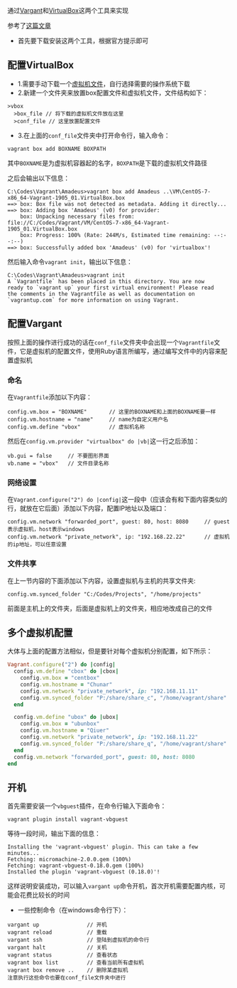 通过[Vargant](https://www.vagrantup.com/downloads.html)和[VirtualBox](https://www.virtualbox.org/wiki/Downloads)这两个工具来实现

参考了[这篇文章](https://github.com/marogatari/marogatari.github.io/blob/master/CodeExperience/vagrant/init_vagrant.md)

- 首先要下载安装这两个工具，根据官方提示即可

## 配置VirtualBox

- 1.需要手动下载一个[虚拟机文件](https://app.vagrantup.com/boxes/search)，自行选择需要的操作系统下载
- 2.新建一个文件夹来放置box配置文件和虚拟机文件，文件结构如下：
```
>vbox
  >box_file // 将下载的虚拟机文件放在这里
  >conf_file // 这里放置配置文件
```
- 3.在上面的`conf_file`文件夹中打开命令行，输入命令：
```
vagrant box add BOXNAME BOXPATH
```
其中`BOXNAME`是为虚拟机容器起的名字，`BOXPATH`是下载的虚拟机文件路径

之后会输出以下信息：
```
C:\Codes\Vagrant\Amadeus>vagrant box add Amadeus ..\VM\CentOS-7-x86_64-Vagrant-1905_01.VirtualBox.box
==> box: Box file was not detected as metadata. Adding it directly...
==> box: Adding box 'Amadeus' (v0) for provider:
    box: Unpacking necessary files from: file://C:/Codes/Vagrant/VM/CentOS-7-x86_64-Vagrant-1905_01.VirtualBox.box
    box: Progress: 100% (Rate: 244M/s, Estimated time remaining: --:--:--)
==> box: Successfully added box 'Amadeus' (v0) for 'virtualbox'!
```

然后输入命令`vagrant init`，输出以下信息：
```
C:\Codes\Vagrant\Amadeus>vagrant init
A `Vagrantfile` has been placed in this directory. You are now
ready to `vagrant up` your first virtual environment! Please read
the comments in the Vagrantfile as well as documentation on
`vagrantup.com` for more information on using Vagrant.
```

## 配置Vargant

按照上面的操作进行成功的话在`conf_file`文件夹中会出现一个`Vagrantfile`文件，它是虚拟机的配置文件，使用Ruby语言所编写，通过编写文件中的内容来配置虚拟机

### 命名

在`Vagrantfile`添加以下内容：
```
config.vm.box = "BOXNAME"       // 这里的BOXNAME和上面的BOXNAME要一样
config.vm.hostname = "name"     // name为自定义用户名
config.vm.define "vbox"         // 虚拟机名称
```

然后在`config.vm.provider "virtualbox" do |vb|`这一行之后添加：
```
vb.gui = false     // 不要图形界面
vb.name = "vbox"   // 文件目录名称
```

### 网络设置

在`Vagrant.configure("2") do |config|`这一段中（应该会有和下面内容类似的行，就放在它后面）添加以下内容，配置IP地址以及端口：

```
config.vm.network "forwarded_port", guest: 80, host: 8080     // guest表示虚拟机，host表示windows
config.vm.network "private_network", ip: "192.168.22.22"      // 虚拟机的ip地址，可以任意设置
```

### 文件共享

在上一节内容的下面添加以下内容，设置虚拟机与主机的共享文件夹:

```
config.vm.synced_folder "C:/Codes/Projects", "/home/projects"
```
前面是主机上的文件夹，后面是虚拟机上的文件夹，相应地改成自己的文件

## 多个虚拟机配置
大体与上面的配置方法相似，但是要针对每个虚拟机分别配置，如下所示：
```ruby
Vagrant.configure("2") do |config|
  config.vm.define "cbox" do |cbox|
    config.vm.box = "centbox"
    config.vm.hostname = "Chunar"
    config.vm.network "private_network", ip: "192.168.11.11"
    config.vm.synced_folder "P:/share/share_c", "/home/vagrant/share"
  end

  config.vm.define "ubox" do |ubox|
    config.vm.box = "ubunbox"
    config.vm.hostname = "Qiuer"
    config.vm.network "private_network", ip: "192.168.11.22"
    config.vm.synced_folder "P:/share/share_q", "/home/vagrant/share"
  end
  config.vm.network "forwarded_port", guest: 80, host: 8080
end
```

## 开机

首先需要安装一个`vbguest`插件，在命令行输入下面命令：
```
vagrant plugin install vagrant-vbguest
```

等待一段时间，输出下面的信息：
```
Installing the 'vagrant-vbguest' plugin. This can take a few minutes...
Fetching: micromachine-2.0.0.gem (100%)
Fetching: vagrant-vbguest-0.18.0.gem (100%)
Installed the plugin 'vagrant-vbguest (0.18.0)'!
```

这样说明安装成功，可以输入`vargant up`命令开机，首次开机需要配置内核，可能会花费比较长的时间

- 一些控制命令（在windows命令行下）：
```
vargant up               // 开机
vagrant reload           // 重载
vargant ssh              // 登陆到虚拟机的命令行
vargant halt             // 关机
vagrant status           // 查看状态
vagrant box list         // 查看当前所有虚拟机
vagrant box remove ..    // 删除某虚拟机
注意执行这些命令也要在conf_file文件夹中进行
```
